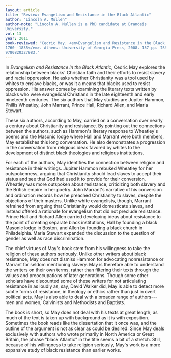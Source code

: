 ```yaml
---
layout: article
title: "Review: Evangelism and Resistance in the Black Atlantic"
author: "Lincoln A. Mullen"
author-note: "Lincoln A. Mullen is a PhD candidate at Brandeis
University."
vol: 13
year: 2011
book-reviewed: "Cedric May. <em>Evangelism and Resistance in the Black Atlantic,
1760--1835</em>. Athens: University of Georgia Press, 2008. 157 pp. ISBN
9780820327983."
---
```


In *Evangelism and Resistance in the Black Atlantic*, Cedric May
explores the relationship between blacks' Christian faith and their
efforts to resist slavery and racial oppression. He asks whether
Christianity was a tool used by whites to enslave blacks, or was it a
means that blacks used to resist oppression. His answer comes by
examining the literary texts written by blacks who were evangelical
Christians in the late eighteenth and early nineteenth centuries. The
six authors that May studies are Jupiter Hammon, Phillis Wheatley, John
Marrant, Prince Hall, Richard Allen, and Maria Stewart.

These six authors, according to May, carried on a conversation over
nearly a century about Christianity and resistance. By pointing out the
connections between the authors, such as Hammon's literary response to
Wheatley's poems and the Masonic lodge where Hall and Marrant were both
members, May establishes this long conversation. He also demonstrates a
progression in the conversation from religious ideas favored by whites
to the development of distinct black theologies and religious
institutions.

For each of the authors, May identifies the connection between religion
and resistance in their writings. Jupiter Hammon rebuked Wheatley for
her outspokenness, arguing that Christianity should lead slaves to
accept their status and see that God had used it to provide for their
conversion. Wheatley was more outspoken about resistance, criticizing
both slavery and the British empire in her poetry. John Marrant's
narrative of his conversion and ordination records how he preached
Christianity to slaves, despite the objections of their masters. Unlike
white evangelists, though, Marrant refrained from arguing that
Christianity would domesticate slaves, and instead offered a rationale
for evangelism that did not preclude resistance. Prince Hall and Richard
Allen carried developing ideas about resistance to the point of creating
separate black institutions, Hall by founding a black Masonic lodge in
Boston, and Allen by founding a black church in Philadelphia. Maria
Stewart expanded the discussion to the question of gender as well as
race discrimination.

The chief virtues of May's book stem from his willingness to take the
religion of these authors seriously. Unlike other writers about black
resistance, May does not dismiss Hammon for advocating nonresistance or
Marrant for seldom mentioning slavery. May is therefore able to
understand the writers on their own terms, rather than filtering their
texts through the values and preoccupations of later generations. Though
some other scholars have discounted some of these writers for not
articulating resistance in as loudly as, say, David Walker did, May is
able to detect more subtle forms of resistance, in theology or ethics
rather than just in overt political acts. May is also able to deal with
a broader range of authors---men and women, Calvinists and Methodists and
Baptists.

The book is short, so May does not deal with his texts at great length;
as much of the text is taken up with background as it is with
exposition. Sometimes the book reads like the dissertation that it once
was, and the outline of the argument is not as clear as could be
desired. Since May deals exclusively with authors who wrote primarily in
North America or Great Britain, the phrase "black Atlantic" in the title
seems a bit of a stretch. Still, because of his willingness to take
religion seriously, May's work is a more expansive study of black
resistance than earlier works.
